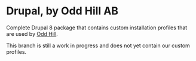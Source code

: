 # Drupal, by Odd Hill AB

Complete Drupal 8 package that contains custom installation profiles that are used by [Odd Hill](http://www.oddhill.se/).

This branch is still a work in progress and does not yet contain our custom profiles.
